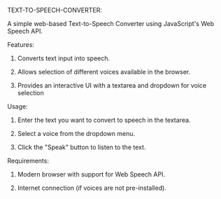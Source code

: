 TEXT-TO-SPEECH-CONVERTER:

A simple web-based Text-to-Speech Converter using JavaScript's Web Speech API.

Features:

1. Converts text input into speech.

2. Allows selection of different voices available in the browser.

3. Provides an interactive UI with a textarea and dropdown for voice selection

Usage:

1. Enter the text you want to convert to speech in the textarea.

2. Select a voice from the dropdown menu.

3. Click the "Speak" button to listen to the text.

Requirements:

1. Modern browser with support for Web Speech API.

2. Internet connection (if voices are not pre-installed).
